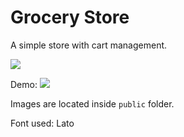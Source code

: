 # Grocery Store
A simple store with cart management.

![](./screenshots/screenshot.png)

Demo:
![](./screenshots/demo.gif)

Images are located inside `public` folder.

Font used: Lato
